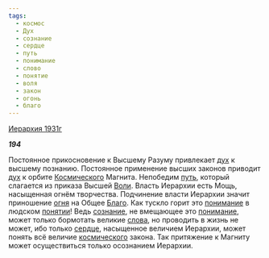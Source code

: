 ```yaml
---
tags:
  - космос
  - Дух
  - сознание
  - сердце
  - путь
  - понимание
  - слово
  - понятие
  - воля
  - закон
  - огонь
  - благо
---
```

[Иерархия 1931г](https://127.0.0.1:4002/agni/1931)

___194___

Постоянное прикосновение к Высшему Разуму привлекает [дух](../../../tags/#Дух) к высшему познанию. Постоянное применение высших законов приводит [дух](../../../tags/#Дух) к орбите [Космического](../../../tags/#космос) Магнита. Непобедим [путь](../../../tags/#путь), который слагается из приказа Высшей [Воли](../../../tags/#воля). Власть Иерархии есть Мощь, насыщенная огнём творчества. Подчинение власти Иерархии значит приношение [огня](../../../tags/#огонь) на Общее [Благо](../../../tags/#благо). Как тускло горит это [понимание](../../../tags/#понимание) в людском [понятии](../../../tags/#понятие)! Ведь [сознание](../../../tags/#сознание), не вмещающее это [понимание](../../../tags/#понимание), может только бормотать великие [слова](../../../tags/#слово), но проводить в жизнь не может, ибо только [сердце](../../../tags/#сердце), насыщенное величием Иерархии, может понять всё величие [космического](../../../tags/#космос) закона. Так притяжение к Магниту может осуществиться только осознанием Иерархии.   

